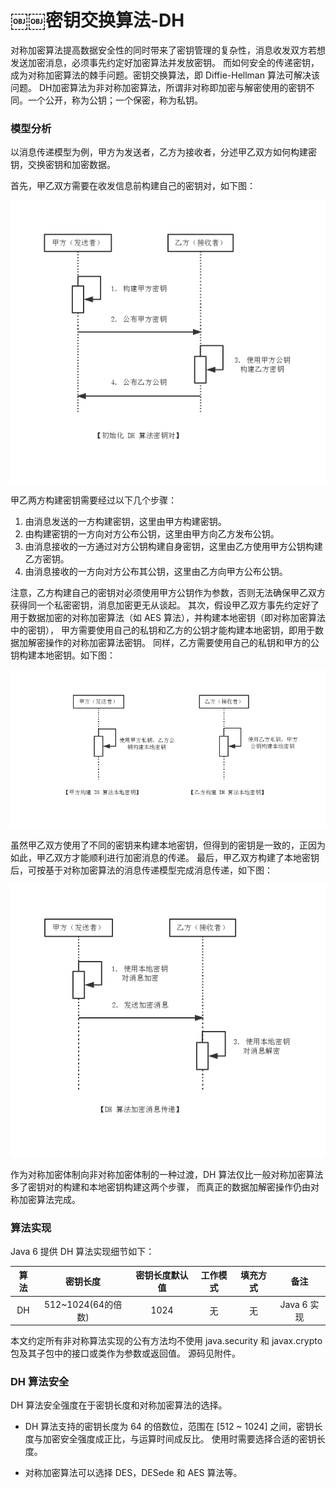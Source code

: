 ￼￼密钥交换算法-DH
===

对称加密算法提高数据安全性的同时带来了密钥管理的复杂性，消息收发双方若想发送加密消息，必须事先约定好加密算法并发放密钥。
而如何安全的传递密钥，成为对称加密算法的棘手问题。密钥交换算法，即 Diffie-Hellman 算法可解决该问题。
DH加密算法为非对称加密算法，所谓非对称即加密与解密使用的密钥不同。一个公开，称为公钥；一个保密，称为私钥。
### 模型分析

以消息传递模型为例，甲方为发送者，乙方为接收者，分述甲乙双方如何构建密钥，交换密钥和加密数据。

首先，甲乙双方需要在收发信息前构建自己的密钥对，如下图：

![alt text](img/4.1.1-key.png)

甲乙两方构建密钥需要经过以下几个步骤：

1. 由消息发送的一方构建密钥，这里由甲方构建密钥。
2. 由构建密钥的一方向对方公布公钥，这里由甲方向乙方发布公钥。
3. 由消息接收的一方通过对方公钥构建自身密钥，这里由乙方使用甲方公钥构建乙方密钥。
4. 由消息接收的一方向对方公布其公钥，这里由乙方向甲方公布公钥。

注意，乙方构建自己的密钥对必须使用甲方公钥作为参数，否则无法确保甲乙双方获得同一个私密密钥，消息加密更无从谈起。
其次，假设甲乙双方事先约定好了用于数据加密的对称加密算法（如 AES 算法），并构建本地密钥（即对称加密算法中的密钥），
甲方需要使用自己的私钥和乙方的公钥才能构建本地密钥，即用于数据加解密操作的对称加密算法密钥。
同样，乙方需要使用自己的私钥和甲方的公钥构建本地密钥。如下图：

![alt text](img/4.1.2-key.png)

虽然甲乙双方使用了不同的密钥来构建本地密钥，但得到的密钥是一致的，正因为如此，甲乙双方才能顺利进行加密消息的传递。
最后，甲乙双方构建了本地密钥后，可按基于对称加密算法的消息传递模型完成消息传递，如下图：

![alt text](img/4.1.3-msg.png)

作为对称加密体制向非对称加密体制的一种过渡，DH 算法仅比一般对称加密算法多了密钥对的构建和本地密钥构建这两个步骤，
而真正的数据加解密操作仍由对称加密算法完成。

### 算法实现

Java 6 提供 DH 算法实现细节如下：

| 算法     | 密钥长度            | 密钥长度默认值  | 工作模式 | 填充方式 |    备注    |
|:-------:|:------------------:|:-------------:|:-------:|:------:|:---------:|
| DH      | 512~1024(64的倍数)  | 1024          | 无      | 无      | Java 6 实现|

本文约定所有非对称算法实现的公有方法均不使用 java.security 和 javax.crypto 包及其子包中的接口或类作为参数或返回值。
源码见附件。

### DH 算法安全

DH 算法安全强度在于密钥长度和对称加密算法的选择。

- DH 算法支持的密钥长度为 64 的倍数位，范围在 [512 ~ 1024] 之间，密钥长度与加密安全强度成正比，与运算时间成反比。
使用时需要选择合适的密钥长度。

- 对称加密算法可以选择 DES，DESede 和 AES 算法等。
